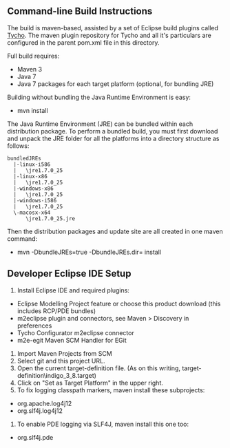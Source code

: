 Command-line Build Instructions
-------------------------------
The build is maven-based, assisted by a set of Eclipse build plugins called [Tycho](http://tycho.sonatype.org/).
The maven plugin repository for Tycho and all it's particulars are configured in the parent pom.xml file in this directory.

Full build requires:
 * Maven 3
 * Java 7
 * Java 7 packages for each target platform (optional, for bundling JRE)

Building without bundling the Java Runtime Environment is easy:
 * mvn install

The Java Runtime Environment (JRE) can be bundled within each distribution package. To perform a bundled build, you must first download and unpack the JRE folder for all the platforms into a directory structure as follows:

    bundledJREs
      |-linux-i586
      |   \jre1.7.0_25
      |-linux-x86
      |   \jre1.7.0_25
      |-windows-x86
      |   \jre1.7.0_25
      |-windows-i586
      |   \jre1.7.0_25
      \-macosx-x64
          \jre1.7.0_25.jre

Then the distribution packages and update site are all created in one maven command:
 * mvn -DbundleJREs=true -DbundleJREs.dir=<full path of bundledJREs dir> install

Developer Eclipse IDE Setup
---------------------------

1. Install Eclipse IDE and required plugins:
 * Eclipse Modelling Project feature or choose this product download (this includes RCP/PDE bundles)
 * m2eclipse plugin and connectors, see Maven > Discovery in preferences
  * Tycho Configurator m2eclipse connector
  * m2e-egit Maven SCM Handler for EGit 
1. Import Maven Projects from SCM
1. Select git and this project URL.
1. Open the current target-definition file. (As on this writing, target-definition\indigo_3_8.target)
1. Click on "Set as Target Platform" in the upper right.
1. To fix logging classpath markers, maven install these subprojects:
 * org.apache.log4j12
 * org.slf4j.log4j12
1. To enable PDE logging via SLF4J, maven install this one too:
 * org.slf4j.pde
